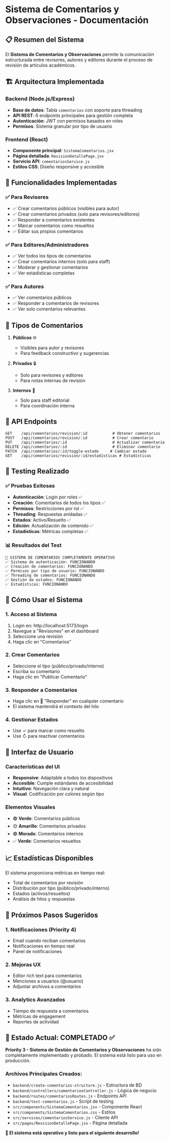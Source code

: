 # Sistema de Comentarios y Observaciones - Documentación

## 📋 Resumen del Sistema

El **Sistema de Comentarios y Observaciones** permite la comunicación estructurada entre revisores, autores y editores durante el proceso de revisión de artículos académicos.

## 🏗️ Arquitectura Implementada

### Backend (Node.js/Express)
- **Base de datos**: Tabla `comentarios` con soporte para threading
- **API REST**: 6 endpoints principales para gestión completa
- **Autenticación**: JWT con permisos basados en roles
- **Permisos**: Sistema granular por tipo de usuario

### Frontend (React)
- **Componente principal**: `SistemaComentarios.jsx`
- **Página detallada**: `RevisionDetallePage.jsx`
- **Servicio API**: `comentariosService.js`
- **Estilos CSS**: Diseño responsive y accesible

## 🔧 Funcionalidades Implementadas

### ✅ Para Revisores
- ✅ Crear comentarios públicos (visibles para autor)
- ✅ Crear comentarios privados (solo para revisores/editores)
- ✅ Responder a comentarios existentes
- ✅ Marcar comentarios como resueltos
- ✅ Editar sus propios comentarios

### ✅ Para Editores/Administradores
- ✅ Ver todos los tipos de comentarios
- ✅ Crear comentarios internos (solo para staff)
- ✅ Moderar y gestionar comentarios
- ✅ Ver estadísticas completas

### ✅ Para Autores
- ✅ Ver comentarios públicos
- ✅ Responder a comentarios de revisores
- ✅ Ver solo comentarios relevantes

## 🎯 Tipos de Comentarios

1. **Públicos** 🌐
   - Visibles para autor y revisores
   - Para feedback constructivo y sugerencias

2. **Privados** 🔒
   - Solo para revisores y editores
   - Para notas internas de revisión

3. **Internos** 🏢
   - Solo para staff editorial
   - Para coordinación interna

## 🔗 API Endpoints

```
GET    /api/comentarios/revision/:id           # Obtener comentarios
POST   /api/comentarios/revision/:id           # Crear comentario
PUT    /api/comentarios/:id                    # Actualizar comentario
DELETE /api/comentarios/:id                    # Eliminar comentario
PATCH  /api/comentarios/:id/toggle-estado     # Cambiar estado
GET    /api/comentarios/revision/:id/estadisticas # Estadísticas
```

## 🧪 Testing Realizado

### ✅ Pruebas Exitosas
- **Autenticación**: Login por roles ✅
- **Creación**: Comentarios de todos los tipos ✅
- **Permisos**: Restricciones por rol ✅
- **Threading**: Respuestas anidadas ✅
- **Estados**: Activo/Resuelto ✅
- **Edición**: Actualización de contenido ✅
- **Estadísticas**: Métricas completas ✅

### 📊 Resultados del Test
```
🎉 SISTEMA DE COMENTARIOS COMPLETAMENTE OPERATIVO
✅ Sistema de autenticación: FUNCIONANDO
✅ Creación de comentarios: FUNCIONANDO
✅ Permisos por tipo de usuario: FUNCIONANDO
✅ Threading de comentarios: FUNCIONANDO
✅ Gestión de estados: FUNCIONANDO
✅ Estadísticas: FUNCIONANDO
```

## 🚀 Cómo Usar el Sistema

### 1. Acceso al Sistema
1. Login en: http://localhost:5173/login
2. Navegue a "Revisiones" en el dashboard
3. Seleccione una revisión
4. Haga clic en "Comentarios"

### 2. Crear Comentarios
- Seleccione el tipo (público/privado/interno)
- Escriba su comentario
- Haga clic en "Publicar Comentario"

### 3. Responder a Comentarios
- Haga clic en 💬 "Responder" en cualquier comentario
- El sistema mantendrá el contexto del hilo

### 4. Gestionar Estados
- Use ✓ para marcar como resuelto
- Use ↻ para reactivar comentarios

## 🎨 Interfaz de Usuario

### Características del UI
- **Responsive**: Adaptable a todos los dispositivos
- **Accesible**: Cumple estándares de accesibilidad
- **Intuitivo**: Navegación clara y natural
- **Visual**: Codificación por colores según tipo

### Elementos Visuales
- 🟢 **Verde**: Comentarios públicos
- 🟡 **Amarillo**: Comentarios privados  
- 🟣 **Morado**: Comentarios internos
- ✅ **Verde**: Comentarios resueltos

## 📈 Estadísticas Disponibles

El sistema proporciona métricas en tiempo real:
- Total de comentarios por revisión
- Distribución por tipo (público/privado/interno)
- Estados (activos/resueltos)
- Análisis de hilos y respuestas

## 🔄 Próximos Pasos Sugeridos

### 1. Notificaciones (Priority 4)
- Email cuando reciban comentarios
- Notificaciones en tiempo real
- Panel de notificaciones

### 2. Mejoras UX
- Editor rich text para comentarios
- Menciones a usuarios (@usuario)
- Adjuntar archivos a comentarios

### 3. Analytics Avanzados
- Tiempo de respuesta a comentarios
- Métricas de engagement
- Reportes de actividad

## 🎯 Estado Actual: **COMPLETADO** ✅

**Priority 3 - Sistema de Gestión de Comentarios y Observaciones** ha sido completamente implementado y probado. El sistema está listo para uso en producción.

### Archivos Principales Creados:
- `backend/create-comentarios-structure.js` - Estructura de BD
- `backend/controllers/comentariosController.js` - Lógica de negocio
- `backend/routes/comentariosRoutes.js` - Endpoints API
- `backend/test-comentarios.js` - Script de testing
- `src/components/SistemaComentarios.jsx` - Componente React
- `src/components/SistemaComentarios.css` - Estilos
- `src/services/comentariosService.js` - Cliente API
- `src/pages/RevisionDetallePage.jsx` - Página detallada

**🚀 El sistema está operativo y listo para el siguiente desarrollo!**
